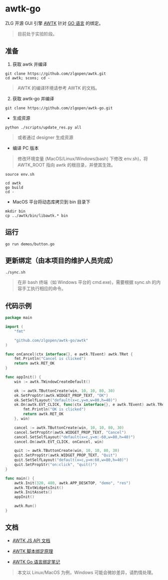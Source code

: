 # awtk-go

ZLG 开源 GUI 引擎 [AWTK](https://github.com/zlgopen/awtk) 针对 [GO 语言](https://golang.org/) 的绑定。

> 目前处于实验阶段。

## 准备

1. 获取 awtk 并编译

```
git clone https://github.com/zlgopen/awtk.git
cd awtk; scons; cd -
```

> AWTK 的编译环境请参考 AWTK 的文档。

2. 获取 awtk-go 并编译

```
git clone https://github.com/zlgopen/awtk-go.git
```

* 生成资源

```
python ./scripts/update_res.py all
```

> 或者通过 designer 生成资源

* 编译 PC 版本

> 修改环境变量 (MacOS/Linux/Windows(bash) 下修改 env.sh)，将 AWTK_ROOT 指向 awtk 的根目录，并使其生效。

```
source env.sh
```

```
cd awtk 
go build
cd -
```

* MacOS 平台将动态库拷贝到 bin 目录下

```
mkdir bin
cp ../awtk/bin/libawtk.* bin
```

## 运行

```
go run demos/button.go
```

## 更新绑定（由本项目的维护人员完成）

```
./sync.sh
```

> 在非 bash 终端（如 Windows 平台的 cmd.exe)，需要根据 sync.sh 的内容手工执行相应的命令。

## 代码示例

```go
package main

import (
	"fmt"

	"github.com/zlgopen/awtk-go/awtk"
)

func onCancel(ctx interface{}, e awtk.TEvent) awtk.TRet {
	fmt.Println("Cancel is clicked")
	return awtk.RET_OK
}

func appInit() {
	win := awtk.TWindowCreateDefault()

	ok := awtk.TButtonCreate(win, 10, 10, 80, 30)
	ok.SetPropStr(awtk.WIDGET_PROP_TEXT, "OK")
	ok.SetSelfLayout("default(x=c,y=m,w=80,h=40)")
	ok.On(awtk.EVT_CLICK, func(ctx interface{}, e awtk.TEvent) awtk.TRet {
		fmt.Println("OK is clicked")
		return awtk.RET_OK
	}, win)

	cancel := awtk.TButtonCreate(win, 10, 10, 80, 30)
	cancel.SetPropStr(awtk.WIDGET_PROP_TEXT, "Cancel")
	cancel.SetSelfLayout("default(x=c,y=m:-60,w=80,h=40)")
	cancel.On(awtk.EVT_CLICK, onCancel, win)

	quit := awtk.TButtonCreate(win, 10, 10, 80, 30)
	quit.SetPropStr(awtk.WIDGET_PROP_TEXT, "Quit")
	quit.SetSelfLayout("default(x=c,y=m:60,w=80,h=40)")
	quit.SetPropStr("on:click", "quit()")
}

func main() {
	awtk.Init(320, 480, awtk.APP_DESKTOP, "demo", "res")
	awtk.TExtWidgetsInit()
	awtk.InitAssets()
	appInit()

	awtk.Run()
}
```

## 文档

* [AWTK JS API 文档](https://github.com/zlgopen/awtk-binding/tree/master/docs/js)

* [AWTK 脚本绑定原理](https://github.com/zlgopen/awtk/blob/master/docs/script_binding.md)

* [AWTK Go 语言绑定笔记](docs/awtk_go.md)

> 本文以 Linux/MacOS 为例，Windows 可能会微妙差异，请酌情处理。

